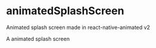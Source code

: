 # animatedSplashScreen
Animated splash screen made in react-native-animated v2


A animated splash screen
